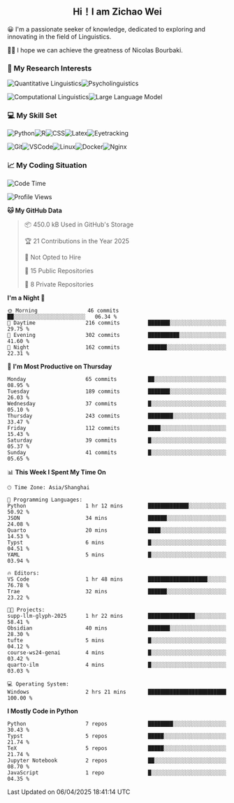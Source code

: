 

## <div align="center">Hi！I am Zichao Wei</div>

😀 I'm a passionate seeker of knowledge, dedicated to exploring and innovating in the field of Linguistics.

🙋‍♂️ I hope we can achieve the greatness of Nicolas Bourbaki.

### 🔬 My Research Interests

![Quantitative Linguistics](https://img.shields.io/badge/Quantitative%20Linguistics-%230072CC.svg?&style=for-the-badge&logo=appveyor&logoColor=white)![Psycholinguistics](https://img.shields.io/badge/Psycholinguistics-%2301a3a1.svg?&style=for-the-badge&logo=AWS%20Amplify&logoColor=white)

![Computational Linguistics](https://img.shields.io/badge/Computational%20Linguistics-%231877F2.svg?&style=for-the-badge&logo=Markdown&logoColor=white)![Large Language Model](https://img.shields.io/badge/Large%20Language%20Model-%23F76300.svg?&style=for-the-badge&logo=Android&logoColor=white)

### 💻 My Skill Set

![Python](https://img.shields.io/badge/Python-%2314354C.svg?style=for-the-badge&logo=python&logoColor=white&color=2AB3E3)![R](https://img.shields.io/badge/-R-276DC3?style=for-the-badge&logo=r&logoColor=white)![CSS](https://img.shields.io/badge/-CSS-1572B6?style=for-the-badge&logo=css3&logoColor=white)![Latex](https://img.shields.io/badge/-Latex-008080?style=for-the-badge&logo=latex&logoColor=white)![Eyetracking](https://img.shields.io/badge/Eyetracking-%230078D6?style=for-the-badge&logo=SearXNG&logoColor=#3050FF)

![Git](https://img.shields.io/badge/-Git-F05032?style=for-the-badge&logo=git&logoColor=white)![VSCode](https://img.shields.io/badge/-VSCode-007ACC?style=for-the-badge&logo=visual-studio-code&logoColor=white)![Linux](https://img.shields.io/badge/-Linux-FCC624?style=for-the-badge&logo=linux&logoColor=black)![Docker](https://img.shields.io/badge/-Docker-2496ED?style=for-the-badge&logo=docker&logoColor=white)![Nginx](https://img.shields.io/badge/-Nginx-009639?style=for-the-badge&logo=nginx&logoColor=white)

### 📈 My Coding Situation

<!--START_SECTION:waka-->
![Code Time](http://img.shields.io/badge/Code%20Time-439%20hrs%2010%20mins-blue)

![Profile Views](http://img.shields.io/badge/Profile%20Views-0-blue)

**🐱 My GitHub Data** 

> 📦 450.0 kB Used in GitHub's Storage 
 > 
> 🏆 21 Contributions in the Year 2025
 > 
> 🚫 Not Opted to Hire
 > 
> 📜 15 Public Repositories 
 > 
> 🔑 8 Private Repositories 
 > 
**I'm a Night 🦉** 

```text
🌞 Morning                46 commits          ██░░░░░░░░░░░░░░░░░░░░░░░   06.34 % 
🌆 Daytime                216 commits         ███████░░░░░░░░░░░░░░░░░░   29.75 % 
🌃 Evening                302 commits         ██████████░░░░░░░░░░░░░░░   41.60 % 
🌙 Night                  162 commits         ██████░░░░░░░░░░░░░░░░░░░   22.31 % 
```
📅 **I'm Most Productive on Thursday** 

```text
Monday                   65 commits          ██░░░░░░░░░░░░░░░░░░░░░░░   08.95 % 
Tuesday                  189 commits         ███████░░░░░░░░░░░░░░░░░░   26.03 % 
Wednesday                37 commits          █░░░░░░░░░░░░░░░░░░░░░░░░   05.10 % 
Thursday                 243 commits         ████████░░░░░░░░░░░░░░░░░   33.47 % 
Friday                   112 commits         ████░░░░░░░░░░░░░░░░░░░░░   15.43 % 
Saturday                 39 commits          █░░░░░░░░░░░░░░░░░░░░░░░░   05.37 % 
Sunday                   41 commits          █░░░░░░░░░░░░░░░░░░░░░░░░   05.65 % 
```


📊 **This Week I Spent My Time On** 

```text
🕑︎ Time Zone: Asia/Shanghai

💬 Programming Languages: 
Python                   1 hr 12 mins        █████████████░░░░░░░░░░░░   50.92 % 
JSON                     34 mins             ██████░░░░░░░░░░░░░░░░░░░   24.08 % 
Quarto                   20 mins             ████░░░░░░░░░░░░░░░░░░░░░   14.53 % 
Typst                    6 mins              █░░░░░░░░░░░░░░░░░░░░░░░░   04.51 % 
YAML                     5 mins              █░░░░░░░░░░░░░░░░░░░░░░░░   03.94 % 

🔥 Editors: 
VS Code                  1 hr 48 mins        ███████████████████░░░░░░   76.78 % 
Trae                     32 mins             ██████░░░░░░░░░░░░░░░░░░░   23.22 % 

🐱‍💻 Projects: 
supp-llm-glyph-2025      1 hr 22 mins        ███████████████░░░░░░░░░░   58.41 % 
Obsidian                 40 mins             ███████░░░░░░░░░░░░░░░░░░   28.30 % 
tufte                    5 mins              █░░░░░░░░░░░░░░░░░░░░░░░░   04.12 % 
course-ws24-genai        4 mins              █░░░░░░░░░░░░░░░░░░░░░░░░   03.42 % 
quarto-ilm               4 mins              █░░░░░░░░░░░░░░░░░░░░░░░░   03.03 % 

💻 Operating System: 
Windows                  2 hrs 21 mins       █████████████████████████   100.00 % 
```

**I Mostly Code in Python** 

```text
Python                   7 repos             ████████░░░░░░░░░░░░░░░░░   30.43 % 
Typst                    5 repos             █████░░░░░░░░░░░░░░░░░░░░   21.74 % 
TeX                      5 repos             █████░░░░░░░░░░░░░░░░░░░░   21.74 % 
Jupyter Notebook         2 repos             ██░░░░░░░░░░░░░░░░░░░░░░░   08.70 % 
JavaScript               1 repo              █░░░░░░░░░░░░░░░░░░░░░░░░   04.35 % 
```




 Last Updated on 06/04/2025 18:41:14 UTC
<!--END_SECTION:waka-->

